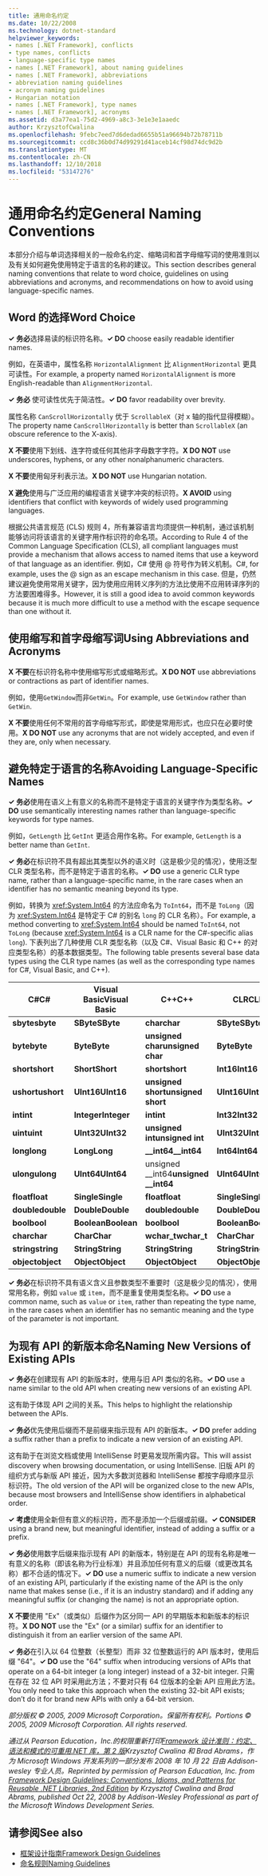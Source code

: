 ```yaml
---
title: 通用命名约定
ms.date: 10/22/2008
ms.technology: dotnet-standard
helpviewer_keywords:
- names [.NET Framework], conflicts
- type names, conflicts
- language-specific type names
- names [.NET Framework], about naming guidelines
- names [.NET Framework], abbreviations
- abbreviation naming guidelines
- acronym naming guidelines
- Hungarian notation
- names [.NET Framework], type names
- names [.NET Framework], acronyms
ms.assetid: d3a77ea1-75d2-4969-a8c3-3e1e3e1aaedc
author: KrzysztofCwalina
ms.openlocfilehash: 9febc7eed7d6dedad6655b51a96694b72b78711b
ms.sourcegitcommit: ccd8c36b0d74d99291d41aceb14cf98d74dc9d2b
ms.translationtype: MT
ms.contentlocale: zh-CN
ms.lasthandoff: 12/10/2018
ms.locfileid: "53147276"
---
```

# <a name="general-naming-conventions"></a><span data-ttu-id="b995b-102">通用命名约定</span><span class="sxs-lookup"><span data-stu-id="b995b-102">General Naming Conventions</span></span>
<span data-ttu-id="b995b-103">本部分介绍与单词选择相关的一般命名约定、缩略词和首字母缩写词的使用准则以及有关如何避免使用特定于语言的名称的建议。</span><span class="sxs-lookup"><span data-stu-id="b995b-103">This section describes general naming conventions that relate to word choice, guidelines on using abbreviations and acronyms, and recommendations on how to avoid using language-specific names.</span></span>  
  
## <a name="word-choice"></a><span data-ttu-id="b995b-104">Word 的选择</span><span class="sxs-lookup"><span data-stu-id="b995b-104">Word Choice</span></span>  
 <span data-ttu-id="b995b-105">**✓ 务必**选择易读的标识符名称。</span><span class="sxs-lookup"><span data-stu-id="b995b-105">**✓ DO** choose easily readable identifier names.</span></span>  
  
 <span data-ttu-id="b995b-106">例如，在英语中，属性名称 `HorizontalAlignment` 比 `AlignmentHorizontal` 更具可读性。</span><span class="sxs-lookup"><span data-stu-id="b995b-106">For example, a property named `HorizontalAlignment` is more English-readable than `AlignmentHorizontal`.</span></span>  
  
 <span data-ttu-id="b995b-107">**✓ 务必** 使可读性优先于简洁性。</span><span class="sxs-lookup"><span data-stu-id="b995b-107">**✓ DO** favor readability over brevity.</span></span>  
  
 <span data-ttu-id="b995b-108">属性名称 `CanScrollHorizontally` 优于 `ScrollableX`（对 x 轴的指代显得模糊）。</span><span class="sxs-lookup"><span data-stu-id="b995b-108">The property name `CanScrollHorizontally` is better than `ScrollableX` (an obscure reference to the X-axis).</span></span>  
  
 <span data-ttu-id="b995b-109">**X 不要**使用下划线、连字符或任何其他非字母数字字符。</span><span class="sxs-lookup"><span data-stu-id="b995b-109">**X DO NOT** use underscores, hyphens, or any other nonalphanumeric characters.</span></span>  
  
 <span data-ttu-id="b995b-110">**X 不要**使用匈牙利表示法。</span><span class="sxs-lookup"><span data-stu-id="b995b-110">**X DO NOT** use Hungarian notation.</span></span>  
  
 <span data-ttu-id="b995b-111">**X 避免**使用与广泛应用的编程语言关键字冲突的标识符。</span><span class="sxs-lookup"><span data-stu-id="b995b-111">**X AVOID** using identifiers that conflict with keywords of widely used programming languages.</span></span>  
  
 <span data-ttu-id="b995b-112">根据公共语言规范 (CLS) 规则 4，所有兼容语言均须提供一种机制，通过该机制能够访问将该语言的关键字用作标识符的命名项。</span><span class="sxs-lookup"><span data-stu-id="b995b-112">According to Rule 4 of the Common Language Specification (CLS), all compliant languages must provide a mechanism that allows access to named items that use a keyword of that language as an identifier.</span></span> <span data-ttu-id="b995b-113">例如，C# 使用 @ 符号作为转义机制。</span><span class="sxs-lookup"><span data-stu-id="b995b-113">C#, for example, uses the @ sign as an escape mechanism in this case.</span></span> <span data-ttu-id="b995b-114">但是，仍然建议避免使用常用关键字，因为使用应用转义序列的方法比使用不应用转译序列的方法要困难得多。</span><span class="sxs-lookup"><span data-stu-id="b995b-114">However, it is still a good idea to avoid common keywords because it is much more difficult to use a method with the escape sequence than one without it.</span></span>  
  
## <a name="using-abbreviations-and-acronyms"></a><span data-ttu-id="b995b-115">使用缩写和首字母缩写词</span><span class="sxs-lookup"><span data-stu-id="b995b-115">Using Abbreviations and Acronyms</span></span>  
 <span data-ttu-id="b995b-116">**X 不要**在标识符名称中使用缩写形式或缩略形式。</span><span class="sxs-lookup"><span data-stu-id="b995b-116">**X DO NOT** use abbreviations or contractions as part of identifier names.</span></span>  
  
 <span data-ttu-id="b995b-117">例如，使用`GetWindow`而非`GetWin`。</span><span class="sxs-lookup"><span data-stu-id="b995b-117">For example, use `GetWindow` rather than `GetWin`.</span></span>  
  
 <span data-ttu-id="b995b-118">**X 不要**使用任何不常用的首字母缩写形式，即使是常用形式，也应只在必要时使用。</span><span class="sxs-lookup"><span data-stu-id="b995b-118">**X DO NOT** use any acronyms that are not widely accepted, and even if they are, only when necessary.</span></span>  
  
## <a name="avoiding-language-specific-names"></a><span data-ttu-id="b995b-119">避免特定于语言的名称</span><span class="sxs-lookup"><span data-stu-id="b995b-119">Avoiding Language-Specific Names</span></span>  
 <span data-ttu-id="b995b-120">**✓ 务必**使用在语义上有意义的名称而不是特定于语言的关键字作为类型名称。</span><span class="sxs-lookup"><span data-stu-id="b995b-120">**✓ DO** use semantically interesting names rather than language-specific keywords for type names.</span></span>  
  
 <span data-ttu-id="b995b-121">例如，`GetLength` 比 `GetInt` 更适合用作名称。</span><span class="sxs-lookup"><span data-stu-id="b995b-121">For example, `GetLength` is a better name than `GetInt`.</span></span>  
  
 <span data-ttu-id="b995b-122">**✓ 务必**在标识符不具有超出其类型以外的语义时（这是极少见的情况），使用泛型 CLR 类型名称，而不是特定于语言的名称。</span><span class="sxs-lookup"><span data-stu-id="b995b-122">**✓ DO** use a generic CLR type name, rather than a language-specific name, in the rare cases when an identifier has no semantic meaning beyond its type.</span></span>  
  
 <span data-ttu-id="b995b-123">例如，转换为 <xref:System.Int64> 的方法应命名为 `ToInt64`，而不是 `ToLong`（因为 <xref:System.Int64> 是特定于 C# 的别名 `long` 的 CLR 名称）。</span><span class="sxs-lookup"><span data-stu-id="b995b-123">For example, a method converting to <xref:System.Int64> should be named `ToInt64`, not `ToLong` (because <xref:System.Int64> is a CLR name for the C#-specific alias `long`).</span></span> <span data-ttu-id="b995b-124">下表列出了几种使用 CLR 类型名称（以及 C#、Visual Basic 和 C++ 的对应类型名称）的基本数据类型。</span><span class="sxs-lookup"><span data-stu-id="b995b-124">The following table presents several base data types using the CLR type names (as well as the corresponding type names for C#, Visual Basic, and C++).</span></span>  
  
|<span data-ttu-id="b995b-125">C#</span><span class="sxs-lookup"><span data-stu-id="b995b-125">C#</span></span>|<span data-ttu-id="b995b-126">Visual Basic</span><span class="sxs-lookup"><span data-stu-id="b995b-126">Visual Basic</span></span>|<span data-ttu-id="b995b-127">C++</span><span class="sxs-lookup"><span data-stu-id="b995b-127">C++</span></span>|<span data-ttu-id="b995b-128">CLR</span><span class="sxs-lookup"><span data-stu-id="b995b-128">CLR</span></span>|  
|---------|------------------|-----------|---------|  
|<span data-ttu-id="b995b-129">**sbyte**</span><span class="sxs-lookup"><span data-stu-id="b995b-129">**sbyte**</span></span>|<span data-ttu-id="b995b-130">**SByte**</span><span class="sxs-lookup"><span data-stu-id="b995b-130">**SByte**</span></span>|<span data-ttu-id="b995b-131">**char**</span><span class="sxs-lookup"><span data-stu-id="b995b-131">**char**</span></span>|<span data-ttu-id="b995b-132">**SByte**</span><span class="sxs-lookup"><span data-stu-id="b995b-132">**SByte**</span></span>|  
|<span data-ttu-id="b995b-133">**byte**</span><span class="sxs-lookup"><span data-stu-id="b995b-133">**byte**</span></span>|<span data-ttu-id="b995b-134">**Byte**</span><span class="sxs-lookup"><span data-stu-id="b995b-134">**Byte**</span></span>|<span data-ttu-id="b995b-135">**unsigned char**</span><span class="sxs-lookup"><span data-stu-id="b995b-135">**unsigned char**</span></span>|<span data-ttu-id="b995b-136">**Byte**</span><span class="sxs-lookup"><span data-stu-id="b995b-136">**Byte**</span></span>|  
|<span data-ttu-id="b995b-137">**short**</span><span class="sxs-lookup"><span data-stu-id="b995b-137">**short**</span></span>|<span data-ttu-id="b995b-138">**Short**</span><span class="sxs-lookup"><span data-stu-id="b995b-138">**Short**</span></span>|<span data-ttu-id="b995b-139">**short**</span><span class="sxs-lookup"><span data-stu-id="b995b-139">**short**</span></span>|<span data-ttu-id="b995b-140">**Int16**</span><span class="sxs-lookup"><span data-stu-id="b995b-140">**Int16**</span></span>|  
|<span data-ttu-id="b995b-141">**ushort**</span><span class="sxs-lookup"><span data-stu-id="b995b-141">**ushort**</span></span>|<span data-ttu-id="b995b-142">**UInt16**</span><span class="sxs-lookup"><span data-stu-id="b995b-142">**UInt16**</span></span>|<span data-ttu-id="b995b-143">**unsigned short**</span><span class="sxs-lookup"><span data-stu-id="b995b-143">**unsigned short**</span></span>|<span data-ttu-id="b995b-144">**UInt16**</span><span class="sxs-lookup"><span data-stu-id="b995b-144">**UInt16**</span></span>|  
|<span data-ttu-id="b995b-145">**int**</span><span class="sxs-lookup"><span data-stu-id="b995b-145">**int**</span></span>|<span data-ttu-id="b995b-146">**Integer**</span><span class="sxs-lookup"><span data-stu-id="b995b-146">**Integer**</span></span>|<span data-ttu-id="b995b-147">**int**</span><span class="sxs-lookup"><span data-stu-id="b995b-147">**int**</span></span>|<span data-ttu-id="b995b-148">**Int32**</span><span class="sxs-lookup"><span data-stu-id="b995b-148">**Int32**</span></span>|  
|<span data-ttu-id="b995b-149">**uint**</span><span class="sxs-lookup"><span data-stu-id="b995b-149">**uint**</span></span>|<span data-ttu-id="b995b-150">**UInt32**</span><span class="sxs-lookup"><span data-stu-id="b995b-150">**UInt32**</span></span>|<span data-ttu-id="b995b-151">**unsigned int**</span><span class="sxs-lookup"><span data-stu-id="b995b-151">**unsigned int**</span></span>|<span data-ttu-id="b995b-152">**UInt32**</span><span class="sxs-lookup"><span data-stu-id="b995b-152">**UInt32**</span></span>|  
|<span data-ttu-id="b995b-153">**long**</span><span class="sxs-lookup"><span data-stu-id="b995b-153">**long**</span></span>|<span data-ttu-id="b995b-154">**Long**</span><span class="sxs-lookup"><span data-stu-id="b995b-154">**Long**</span></span>|<span data-ttu-id="b995b-155">**__int64**</span><span class="sxs-lookup"><span data-stu-id="b995b-155">**__int64**</span></span>|<span data-ttu-id="b995b-156">**Int64**</span><span class="sxs-lookup"><span data-stu-id="b995b-156">**Int64**</span></span>|  
|<span data-ttu-id="b995b-157">**ulong**</span><span class="sxs-lookup"><span data-stu-id="b995b-157">**ulong**</span></span>|<span data-ttu-id="b995b-158">**UInt64**</span><span class="sxs-lookup"><span data-stu-id="b995b-158">**UInt64**</span></span>|<span data-ttu-id="b995b-159">unsigned __int64</span><span class="sxs-lookup"><span data-stu-id="b995b-159">**unsigned __int64**</span></span>|<span data-ttu-id="b995b-160">**UInt64**</span><span class="sxs-lookup"><span data-stu-id="b995b-160">**UInt64**</span></span>|  
|<span data-ttu-id="b995b-161">**float**</span><span class="sxs-lookup"><span data-stu-id="b995b-161">**float**</span></span>|<span data-ttu-id="b995b-162">**Single**</span><span class="sxs-lookup"><span data-stu-id="b995b-162">**Single**</span></span>|<span data-ttu-id="b995b-163">**float**</span><span class="sxs-lookup"><span data-stu-id="b995b-163">**float**</span></span>|<span data-ttu-id="b995b-164">**Single**</span><span class="sxs-lookup"><span data-stu-id="b995b-164">**Single**</span></span>|  
|<span data-ttu-id="b995b-165">**double**</span><span class="sxs-lookup"><span data-stu-id="b995b-165">**double**</span></span>|<span data-ttu-id="b995b-166">**Double**</span><span class="sxs-lookup"><span data-stu-id="b995b-166">**Double**</span></span>|<span data-ttu-id="b995b-167">**double**</span><span class="sxs-lookup"><span data-stu-id="b995b-167">**double**</span></span>|<span data-ttu-id="b995b-168">**Double**</span><span class="sxs-lookup"><span data-stu-id="b995b-168">**Double**</span></span>|  
|<span data-ttu-id="b995b-169">**bool**</span><span class="sxs-lookup"><span data-stu-id="b995b-169">**bool**</span></span>|<span data-ttu-id="b995b-170">**Boolean**</span><span class="sxs-lookup"><span data-stu-id="b995b-170">**Boolean**</span></span>|<span data-ttu-id="b995b-171">**bool**</span><span class="sxs-lookup"><span data-stu-id="b995b-171">**bool**</span></span>|<span data-ttu-id="b995b-172">**Boolean**</span><span class="sxs-lookup"><span data-stu-id="b995b-172">**Boolean**</span></span>|  
|<span data-ttu-id="b995b-173">**char**</span><span class="sxs-lookup"><span data-stu-id="b995b-173">**char**</span></span>|<span data-ttu-id="b995b-174">**Char**</span><span class="sxs-lookup"><span data-stu-id="b995b-174">**Char**</span></span>|<span data-ttu-id="b995b-175">**wchar_t**</span><span class="sxs-lookup"><span data-stu-id="b995b-175">**wchar_t**</span></span>|<span data-ttu-id="b995b-176">**Char**</span><span class="sxs-lookup"><span data-stu-id="b995b-176">**Char**</span></span>|  
|<span data-ttu-id="b995b-177">**string**</span><span class="sxs-lookup"><span data-stu-id="b995b-177">**string**</span></span>|<span data-ttu-id="b995b-178">**String**</span><span class="sxs-lookup"><span data-stu-id="b995b-178">**String**</span></span>|<span data-ttu-id="b995b-179">**String**</span><span class="sxs-lookup"><span data-stu-id="b995b-179">**String**</span></span>|<span data-ttu-id="b995b-180">**String**</span><span class="sxs-lookup"><span data-stu-id="b995b-180">**String**</span></span>|  
|<span data-ttu-id="b995b-181">**object**</span><span class="sxs-lookup"><span data-stu-id="b995b-181">**object**</span></span>|<span data-ttu-id="b995b-182">**Object**</span><span class="sxs-lookup"><span data-stu-id="b995b-182">**Object**</span></span>|<span data-ttu-id="b995b-183">**Object**</span><span class="sxs-lookup"><span data-stu-id="b995b-183">**Object**</span></span>|<span data-ttu-id="b995b-184">**Object**</span><span class="sxs-lookup"><span data-stu-id="b995b-184">**Object**</span></span>|  
  
 <span data-ttu-id="b995b-185">**✓ 务必**在标识符不具有语义含义且参数类型不重要时（这是极少见的情况），使用常用名称，例如 `value` 或 `item`，而不是重复使用类型名称。</span><span class="sxs-lookup"><span data-stu-id="b995b-185">**✓ DO**  use a common name, such as `value` or `item`, rather than repeating the type name, in the rare cases when an identifier has no semantic meaning and the type of the parameter is not important.</span></span>  
  
## <a name="naming-new-versions-of-existing-apis"></a><span data-ttu-id="b995b-186">为现有 API 的新版本命名</span><span class="sxs-lookup"><span data-stu-id="b995b-186">Naming New Versions of Existing APIs</span></span>  
 <span data-ttu-id="b995b-187">**✓ 务必**在创建现有 API 的新版本时，使用与旧 API 类似的名称。</span><span class="sxs-lookup"><span data-stu-id="b995b-187">**✓ DO** use a name similar to the old API when creating new versions of an existing API.</span></span>  
  
 <span data-ttu-id="b995b-188">这有助于体现 API 之间的关系。</span><span class="sxs-lookup"><span data-stu-id="b995b-188">This helps to highlight the relationship between the APIs.</span></span>  
  
 <span data-ttu-id="b995b-189">**✓ 务必**优先使用后缀而不是前缀来指示现有 API 的新版本。</span><span class="sxs-lookup"><span data-stu-id="b995b-189">**✓ DO** prefer adding a suffix rather than a prefix to indicate a new version of an existing API.</span></span>  
  
 <span data-ttu-id="b995b-190">这有助于在浏览文档或使用 IntelliSense 时更易发现所需内容。</span><span class="sxs-lookup"><span data-stu-id="b995b-190">This will assist discovery when browsing documentation, or using IntelliSense.</span></span> <span data-ttu-id="b995b-191">旧版 API 的组织方式与新版 API 接近，因为大多数浏览器和 IntelliSense 都按字母顺序显示标识符。</span><span class="sxs-lookup"><span data-stu-id="b995b-191">The old version of the API will be organized close to the new APIs, because most browsers and IntelliSense show identifiers in alphabetical order.</span></span>  
  
 <span data-ttu-id="b995b-192">**✓ 考虑**使用全新但有意义的标识符，而不是添加一个后缀或前缀。</span><span class="sxs-lookup"><span data-stu-id="b995b-192">**✓ CONSIDER** using a brand new, but meaningful identifier, instead of adding a suffix or a prefix.</span></span>  
  
 <span data-ttu-id="b995b-193">**✓ 务必**使用数字后缀来指示现有 API 的新版本，特别是在 API 的现有名称是唯一有意义的名称（即该名称为行业标准）并且添加任何有意义的后缀（或更改其名称）都不合适的情况下。</span><span class="sxs-lookup"><span data-stu-id="b995b-193">**✓ DO** use a numeric suffix to indicate a new version of an existing API, particularly if the existing name of the API is the only name that makes sense (i.e., if it is an industry standard) and if adding any meaningful suffix (or changing the name) is not an appropriate option.</span></span>  
  
 <span data-ttu-id="b995b-194">**X 不要**使用 "Ex"（或类似）后缀作为区分同一 API 的早期版本和新版本的标识符。</span><span class="sxs-lookup"><span data-stu-id="b995b-194">**X DO NOT** use the "Ex" (or a similar) suffix for an identifier to distinguish it from an earlier version of the same API.</span></span>  
  
 <span data-ttu-id="b995b-195">**✓ 务必**在引入以 64 位整数（长整型）而非 32 位整数运行的 API 版本时，使用后缀 "64"。</span><span class="sxs-lookup"><span data-stu-id="b995b-195">**✓ DO** use the "64" suffix when introducing versions of APIs that operate on a 64-bit integer (a long integer) instead of a 32-bit integer.</span></span> <span data-ttu-id="b995b-196">只需在存在 32 位 API 时采用此方法；不要对只有 64 位版本的全新 API 应用此方法。</span><span class="sxs-lookup"><span data-stu-id="b995b-196">You only need to take this approach when the existing 32-bit API exists; don’t do it for brand new APIs with only a 64-bit version.</span></span>  
  
 <span data-ttu-id="b995b-197">*部分版权 © 2005, 2009 Microsoft Corporation。保留所有权利。*</span><span class="sxs-lookup"><span data-stu-id="b995b-197">*Portions © 2005, 2009 Microsoft Corporation. All rights reserved.*</span></span>  
  
 <span data-ttu-id="b995b-198">*通过从 Pearson Education，Inc.的权限重新打印[Framework 设计准则：约定、 语法和模式的可重用.NET 库，第 2 版](https://www.informit.com/store/framework-design-guidelines-conventions-idioms-and-9780321545619)Krzysztof Cwalina 和 Brad Abrams，作为 Microsoft Windows 开发系列的一部分发布 2008 年 10 月 22 日由 Addison-wesley 专业人员。*</span><span class="sxs-lookup"><span data-stu-id="b995b-198">*Reprinted by permission of Pearson Education, Inc. from [Framework Design Guidelines: Conventions, Idioms, and Patterns for Reusable .NET Libraries, 2nd Edition](https://www.informit.com/store/framework-design-guidelines-conventions-idioms-and-9780321545619) by Krzysztof Cwalina and Brad Abrams, published Oct 22, 2008 by Addison-Wesley Professional as part of the Microsoft Windows Development Series.*</span></span>  
  
## <a name="see-also"></a><span data-ttu-id="b995b-199">请参阅</span><span class="sxs-lookup"><span data-stu-id="b995b-199">See also</span></span>

- [<span data-ttu-id="b995b-200">框架设计指南</span><span class="sxs-lookup"><span data-stu-id="b995b-200">Framework Design Guidelines</span></span>](../../../docs/standard/design-guidelines/index.md)  
- [<span data-ttu-id="b995b-201">命名规则</span><span class="sxs-lookup"><span data-stu-id="b995b-201">Naming Guidelines</span></span>](../../../docs/standard/design-guidelines/naming-guidelines.md)
